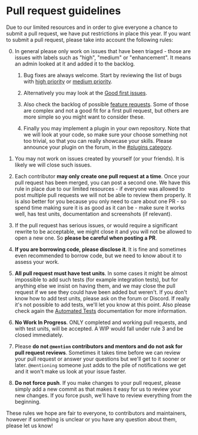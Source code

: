 # Pull request guidelines

Due to our limited resources and in order to give everyone a chance to submit a pull request, we have put restrictions in place this year. If you want to submit a pull request, please take into account the following rules:

0. In general please only work on issues that have been triaged - those are issues with labels such as "high", "medium" or "enhancement". It means an admin looked at it and added it to the backlog.

	1. Bug fixes are always welcome. Start by reviewing the list of bugs with [high priority](https://github.com/laurent22/joplin/issues?utf8=%E2%9C%93&q=is%3Aopen+is%3Aissue+label%3Abug+label%3Ahigh) or [medium priority](https://github.com/laurent22/joplin/issues?utf8=%E2%9C%93&q=is%3Aopen+is%3Aissue+label%3Abug+label%3Amedium).

	2. Alternatively you may look at the [Good first issues](https://github.com/laurent22/joplin/issues?q=is%3Aopen+is%3Aissue+label%3A%22good+first+issue%22).

	3. Also check the backlog of possible [feature requests](https://github.com/laurent22/joplin/issues?q=is%3Aopen+is%3Aissue+label%3Aenhancement). Some of those are complex and not a good fit for a first pull request, but others are more simple so you might want to consider these.

	4. Finally you may implement a plugin in your own repository. Note that we will look at your code, so make sure your choose something not too trivial, so that you can really showcase your skills. Please announce your plugin on the forum, in the [#plugins category](https://discourse.joplinapp.org/c/development/plugins/18).

1. You may not work on issues created by yourself (or your friends). It is likely we will close such issues.

2. Each contributor **may only create one pull request at a time**. Once your pull request has been merged, you can post a second one. We have this rule in place due to our limited resources - if everyone was allowed to post multiple pull requests we will not be able to review them properly. It is also better for you because you only need to care about one PR - so spend time making sure it is as good as it can be - make sure it works well, has test units, documentation and screenshots (if relevant).

3. If the pull request has serious issues, or would require a significant rewrite to be acceptable, we might close it and you will not be allowed to open a new one. So **please be careful when posting a PR**.

4. **If you are borrowing code, please disclose it**. It is fine and sometimes even recommended to borrow code, but we need to know about it to assess your work.

5. **All pull request must have test units**. In some cases it might be almost impossible to add such tests (for example integration tests), but for anything else we insist on having them, and we may close the pull request if we see they could have been added but weren't. If you don't know how to add test units, please ask on the forum or Discord. If really it's not possible to add tests, we'll let you know at this point. Also please check again the [Automated Tests](https://github.com/laurent22/joplin/blob/dev/readme/dev/index.md#automated-tests) documentation for more information.

6. **No Work In Progress**. ONLY completed and working pull requests, and with test units, will be accepted. A WIP would fall under rule 3 and be closed immediately.

7. Please **do not `@mention` contributors and mentors and do not ask for pull request reviews**. Sometimes it takes time before we can review your pull request or answer your questions but we'll get to it sooner or later. `@mentioning` someone just adds to the pile of notifications we get and it won't make us look at your issue faster.

8. **Do not force push**. If you make changes to your pull request, please simply add a new commit as that makes it easy for us to review your new changes. If you force push, we'll have to review everything from the beginning.

These rules we hope are fair to everyone, to contributors and maintainers, however if something is unclear or you have any question about them, please let us know!
